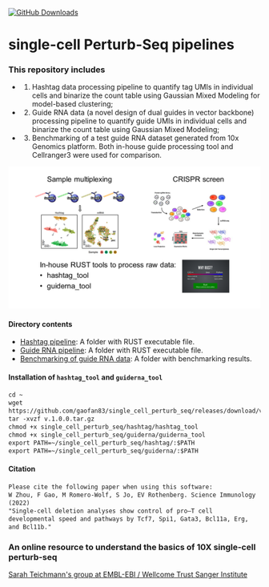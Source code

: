 [![GitHub Downloads](https://img.shields.io/github/downloads/gaofan83/single_cell_perturb_seq/total.svg?style=social&logo=github&label=Download)](https://github.com/gaofan83/single_cell_perturb_seq/releases)

# single-cell Perturb-Seq pipelines

### This repository includes
* 1) Hashtag data processing pipeline to quantify tag UMIs in individual cells and binarize the count table using Gaussian Mixed Modeling for model-based clustering; 
* 2) Guide RNA data (a novel design of dual guides in vector backbone) processing pipeline to quantify guide UMIs in individual cells and binarize the count table using Gaussian Mixed Modeling; 
* 3) Benchmarking of a test guide RNA dataset generated from 10x Genomics platform. Both in-house guide processing tool and Cellranger3 were used for comparison.

![Workflow](/single_cell_perturb_seq.png)

#### Directory contents 
* [Hashtag pipeline](/hashtag): A folder with RUST executable file.
* [Guide RNA pipeline](/guiderna): A folder with RUST executable file. 
* [Benchmarking of guide RNA data](/benchmarking): A folder with benchmarking results.

#### Installation of `hashtag_tool` and `guiderna_tool`
```
cd ~
wget https://github.com/gaofan83/single_cell_perturb_seq/releases/download/v.1.0.0/v.1.0.0.tar.gz
tar -xvzf v.1.0.0.tar.gz
chmod +x single_cell_perturb_seq/hashtag/hashtag_tool
chmod +x single_cell_perturb_seq/guiderna/guiderna_tool
export PATH=~/single_cell_perturb_seq/hashtag/:$PATH
export PATH=~/single_cell_perturb_seq/guiderna/:$PATH
```

#### Citation
```
Please cite the following paper when using this software:
W Zhou, F Gao, M Romero-Wolf, S Jo, EV Rothenberg. Science Immunology (2022)
"Single-cell deletion analyses show control of pro–T cell developmental speed and pathways by Tcf7, Spi1, Gata3, Bcl11a, Erg, and Bcl11b." 
```

### An online resource to understand the basics of 10X single-cell perturb-seq
[Sarah Teichmann's group at EMBL-EBI / Wellcome Trust Sanger Institute](https://teichlab.github.io/scg_lib_structs/methods_html/10xChromium3fb.html)
